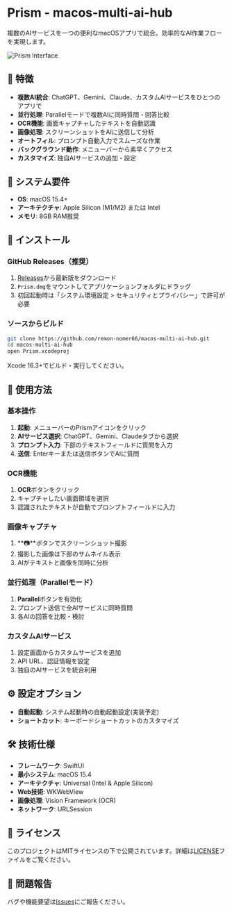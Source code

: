 # Prism - macos-multi-ai-hub

複数のAIサービスを一つの便利なmacOSアプリで統合。効率的なAI作業フローを実現します。

![Prism Interface](assets/prism-screenshot.png)


## 🌟 特徴

- **複数AI統合**: ChatGPT、Gemini、Claude、カスタムAIサービスをひとつのアプリで
- **並行処理**: Parallelモードで複数AIに同時質問・回答比較
- **OCR機能**: 画面キャプチャしたテキストを自動認識
- **画像処理**: スクリーンショットをAIに送信して分析
- **オートフィル**: プロンプト自動入力でスムーズな作業
- **バックグラウンド動作**: メニューバーから素早くアクセス
- **カスタマイズ**: 独自AIサービスの追加・設定

## 💾 システム要件

- **OS**: macOS 15.4+
- **アーキテクチャ**: Apple Silicon (M1/M2) または Intel
- **メモリ**: 8GB RAM推奨

## 🚀 インストール

### GitHub Releases（推奨）

1. [Releases](https://github.com/remon-nomer66/macos-multi-ai-hub/releases)から最新版をダウンロード
2. `Prism.dmg`をマウントしてアプリケーションフォルダにドラッグ
3. 初回起動時は「システム環境設定 > セキュリティとプライバシー」で許可が必要

### ソースからビルド

```bash
git clone https://github.com/remon-nomer66/macos-multi-ai-hub.git
cd macos-multi-ai-hub
open Prism.xcodeproj
```

Xcode 16.3+でビルド・実行してください。

## 📱 使用方法

### 基本操作

1. **起動**: メニューバーのPrismアイコンをクリック
2. **AIサービス選択**: ChatGPT、Gemini、Claudeタブから選択
3. **プロンプト入力**: 下部のテキストフィールドに質問を入力
4. **送信**: Enterキーまたは送信ボタンでAIに質問

### OCR機能

1. **OCR**ボタンをクリック
2. キャプチャしたい画面領域を選択
3. 認識されたテキストが自動でプロンプトフィールドに入力

### 画像キャプチャ

1. **📷**ボタンでスクリーンショット撮影
2. 撮影した画像は下部のサムネイル表示
3. AIがテキストと画像を同時に分析

### 並行処理（Parallelモード）

1. **Parallel**ボタンを有効化
2. プロンプト送信で全AIサービスに同時質問
3. 各AIの回答を比較・検討

### カスタムAIサービス

1. 設定画面からカスタムサービスを追加
2. API URL、認証情報を設定
3. 独自のAIサービスを統合利用

## ⚙️ 設定オプション

- **自動起動**: システム起動時の自動起動設定(実装予定)
- **ショートカット**: キーボードショートカットのカスタマイズ

## 🛠 技術仕様

- **フレームワーク**: SwiftUI
- **最小システム**: macOS 15.4
- **アーキテクチャ**: Universal (Intel & Apple Silicon)
- **Web技術**: WKWebView
- **画像処理**: Vision Framework (OCR)
- **ネットワーク**: URLSession


## 📄 ライセンス

このプロジェクトはMITライセンスの下で公開されています。詳細は[LICENSE](LICENSE)ファイルをご覧ください。

## 🐛 問題報告

バグや機能要望は[Issues](https://github.com/remon-nomer66/macos-multi-ai-hub/issues)にご報告ください。
